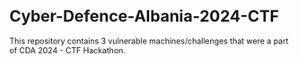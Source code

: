 # Cyber-Defence-Albania-2024-CTF
This repository contains 3 vulnerable machines/challenges that were a part of CDA 2024 - CTF Hackathon.
